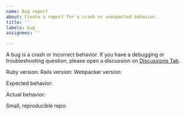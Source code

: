 ```yaml
---
name: Bug report
about: Create a report for a crash or unexpected behavior.
title: ''
labels: bug
assignees: ''

---
```


A bug is a crash or incorrect behavior. If you have a debugging or troubleshooting question, please open a discussion on [Discussions Tab](https://github.com/shakacode/shakapacker/discussions).

Ruby version:
Rails version:
Webpacker version:

Expected behavior:

Actual behavior:

Small, reproducible repo:

